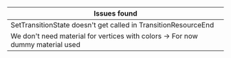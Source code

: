 | Issues found |
| --- |
| SetTransitionState doesn't get called in TransitionResourceEnd |
| We don't need material for vertices with colors -> For now dummy material used |
